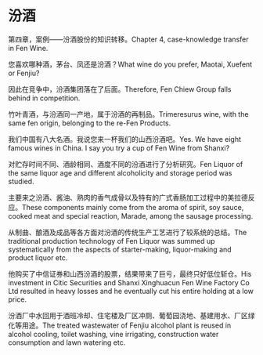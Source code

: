 # 汾酒

<p><span class="chinese">第四章，案例——汾酒股份的知识转移。</span><span class="english">Chapter 4, case-knowledge transfer in Fen Wine.</span></p>

<p><span class="chinese">您喜欢哪种酒，茅台、凤还是汾酒？</span><span class="english">What wine do you prefer, Maotai, Xuefent or Fenjiu?</span></p>

<p><span class="chinese">因此在竞争中，汾酒集团落在了后面。</span><span class="english">Therefore, Fen Chiew Group falls behind in competition.</span></p>

<p><span class="chinese">竹叶青酒，与汾酒同一产地，属于汾酒的再制品。</span><span class="english">Trimeresurus wine, with the same fen origin, belonging to the re-Fen Products.</span></p>

<p><span class="chinese">我们中国有八大名酒。我说您来一杯我们的山西汾酒吧。</span><span class="english">Yes. We have eight famous wines in China. I say you try a cup of Fen Wine from Shanxi?</span></p>

<p><span class="chinese">对贮存时间不同、酒龄相同、酒度不同的汾酒进行了分析研究。</span><span class="english">Fen Liquor of the same liquor age and different alcoholicity and storage period was studied.</span></p>

<p><span class="chinese">主要来之汾酒、酱油、熟肉的香气成骨以及特有的广式香肠加工过程中的美拉德反应。</span><span class="english">These components mainly come from the aroma of spirit, soy sauce, cooked meat and special reaction, Marade, among the sausage processing.</span></p>

<p><span class="chinese">从制曲、酿酒及成品等各方面对汾酒的传统生产工艺进行了较系统的总结。</span><span class="english">The traditional production technology of Fen Liquor was summed up systematically from the aspects of starter-making, liquor-making and product liquor etc.</span></p>

<p><span class="chinese">他购买了中信证券和山西汾酒的股票，结果带来了巨亏，最终只好低位斩仓。</span><span class="english">His investment in Citic Securities and Shanxi Xinghuacun Fen Wine Factory Co Ltd resulted in heavy losses and he eventually cut his entire holding at a low price.</span></p>

<p><span class="chinese">汾酒厂中水回用于酒班冷却、住宅楼及厂区冲厕、葡萄园浇地、基建用水、厂区绿化等用途。</span><span class="english">The treated wastewater of Fenjiu alcohol plant is reused in alcohol cooling, toilet washing, vine irrigating, construction water consumption and lawn watering etc.</span></p>

